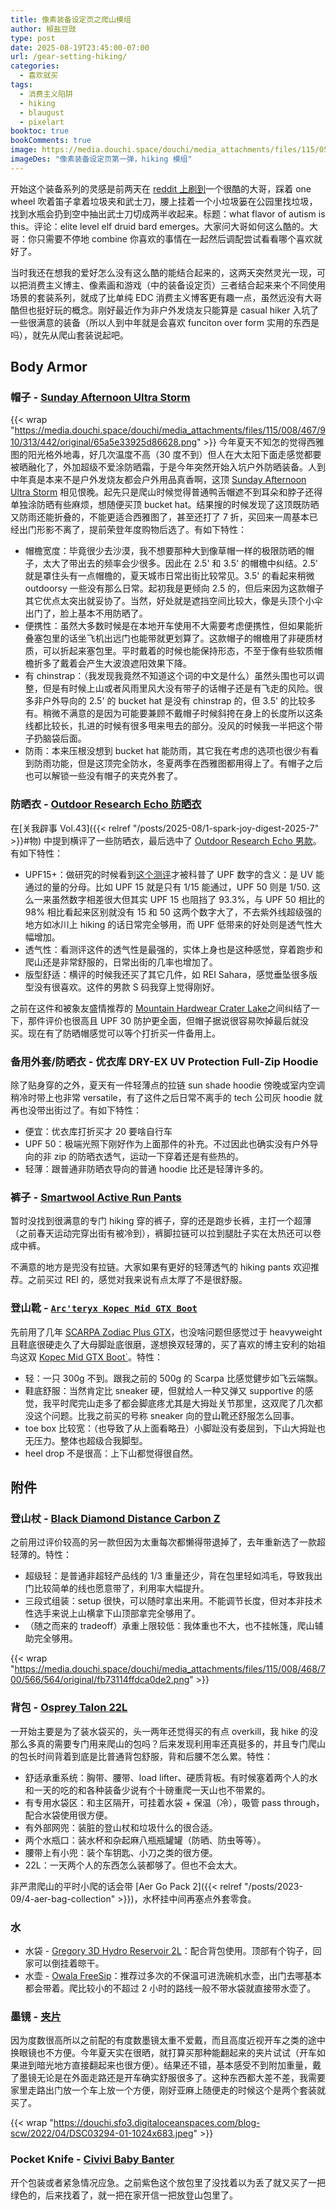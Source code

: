 ```yaml
---
title: 像素装备设定页之爬山模组
author: 椒盐豆豉
type: post
date: 2025-08-19T23:45:00-07:00
url: /gear-setting-hiking/
categories:
  - 喜欢就买
tags:
  - 消费主义陷阱
  - hiking
  - blaugust
  - pixelart
booktoc: true
bookComments: true
image: https://media.douchi.space/douchi/media_attachments/files/115/059/762/659/017/568/original/8c903225e8bc7562.png
imageDes: "像素装备设定页第一弹，hiking 模组"
---
```


开始这个装备系列的灵感是前两天在 [reddit 上刷到](https://www.reddit.com/r/TheRandomest/s/vuvlVtdgsU)一个很酷的大哥，踩着 one wheel 吹着笛子拿着垃圾夹和武士刀，腰上挂着一个小垃圾篓在公园里找垃圾，找到水瓶会扔到空中抽出武士刀切成两半收起来。标题：what flavor of autism is this。评论：elite level elf druid bard emerges。大家问大哥如何这么酷的。大哥：你只需要不停地 combine 你喜欢的事情在一起然后调配尝试看看哪个喜欢就好了。

当时我还在想我的爱好怎么没有这么酷的能结合起来的，这两天突然灵光一现，可以把消费主义博主、像素画和游戏（中的装备设定页）三者结合起来来个不同使用场景的套装系列，就成了比单纯 EDC 消费主义博客更有趣一点，虽然远没有大哥酷但也挺好玩的概念。刚好最近作为非户外发烧友只能算是 casual hiker 入坑了一些很满意的装备（所以人到中年就是会喜欢 funciton over form 实用的东西是吗），就先从爬山套装说起吧。

<!--more-->


## Body Armor
### 帽子 - [Sunday Afternoon Ultra Storm](https://amzn.to/41JLFxl)
{{< wrap "https://media.douchi.space/douchi/media_attachments/files/115/008/467/910/313/442/original/65a5e33925d86628.png" >}}
今年夏天不知怎的觉得西雅图的阳光格外地毒，好几次温度不高（30 度不到）但人在大太阳下面走感觉都要被晒融化了，外加超级不爱涂防晒霜，于是今年突然开始入坑户外防晒装备。人到中年真是本来不是户外发烧友都会户外用品真香啊，这顶 [Sunday Afternoon Ultra Storm](https://amzn.to/41JLFxl) 相见恨晚。起先只是爬山时候觉得普通鸭舌帽遮不到耳朵和脖子还得单独涂防晒有些麻烦，想随便买顶 bucket hat。结果搜的时候发现了这顶既防晒又防雨还能折叠的，不能更适合西雅图了，甚至还打了 7 折，买回来一周基本已经出门形影不离了，提前荣登年度购物后选了。有如下特性：
- 帽檐宽度：毕竟很少去沙漠，我不想要那种大到像草帽一样的极限防晒的帽子，太大了带出去的频率会少很多。因此在 2.5' 和 3.5' 的帽檐中纠结。2.5' 就是罩住头有一点帽檐的，夏天城市日常出街比较常见。3.5' 的看起来稍微 outdoorsy 一些没有那么日常。起初我是更倾向 2.5 的，但后来因为这款帽子其它优点太突出就妥协了。当然，好处就是遮挡空间比较大，像是头顶个小伞出门了，脸上基本不用防晒了。
- 便携性：虽然大多数时候是在本地开车使用不大需要考虑便携性，但如果能折叠塞包里的话坐飞机出远门也能带就更划算了。这款帽子的帽檐用了非硬质材质，可以折起来塞包里。平时戴着的时候也能保持形态，不至于像有些软质帽檐折多了戴着会产生大波浪遮阳效果下降。
- 有 chinstrap：（我发现我竟然不知道这个词的中文是什么）虽然头围也可以调整，但是有时候上山或者风雨里风大没有带子的话帽子还是有飞走的风险。很多非户外导向的 2.5' 的 bucket hat 是没有 chinstrap 的，但 3.5' 的比较多有。稍微不满意的是因为可能要兼顾不戴帽子时候斜挎在身上的长度所以这条线都比较长，扎进的时候有很多甩来甩去的部分。没风的时候我一半把这个带子扔脑袋后面。
- 防雨：本来压根没想到 bucket hat 能防雨，其它我在考虑的选项也很少有看到防雨功能，但是这顶完全防水，冬夏两季在西雅图都用得上了。有帽子之后也可以解锁一些没有帽子的夹克外套了。

### 防晒衣 - [Outdoor Research Echo 防晒衣](https://amzn.to/46yXSbu)
在[关我辟事 Vol.43]({{< relref "/posts/2025-08/1-spark-joy-digest-2025-7" >}}#物) 中提到横评了一些防晒衣，最后选中了 [Outdoor Research Echo 男款](https://amzn.to/46yXSbu)。有如下特性：
- UPF15+：做研究的时候看到[这个测评](https://www.adventurealan.com/best-sun-hoodies-hiking/?utm_source=blog.douchi.space)才被科普了 UPF 数字的含义：是 UV 能通过的量的分母。比如 UPF 15 就是只有 1/15 能通过，UPF 50 则是 1/50. 这么一来虽然数字相差很大但其实 UPF 15 也阻挡了 93.3%，与 UPF 50 相比的 98% 相比看起来区别就没有 15 和 50 这两个数字大了，不去紫外线超级强的地方如冰川上 hiking 的话日常完全够用，而 UPF 低带来的好处则是透气性大幅增加。
- 透气性：看测评这件的透气性是最强的，实体上身也是这种感觉，穿着跑步和爬山还是非常舒服的，日常出街的几率也增加了。
- 版型舒适：横评的时候我还买了其它几件，如 REI Sahara，感觉垂坠很多版型没有很喜欢。这件的男款 S 码我穿上觉得刚好。

之前在这件和被象友盛情推荐的 [Mountain Hardwear Crater Lake](https://amzn.to/3IzGfyc)之间纠结了一下，那件评价也很高且 UPF 30 防护更全面，但帽子据说很容易吹掉最后就没买。现在有了防晒帽感觉可以等个打折买一件备用上。

### 备用外套/防晒衣 - 优衣库 DRY-EX UV Protection Full-Zip Hoodie
除了贴身穿的之外，夏天有一件轻薄点的拉链 sun shade hoodie 傍晚或室内空调稍冷时带上也非常 versatile，有了这件之后日常不离手的 tech 公司灰 hoodie 就再也没带出街过了。有如下特性：
- 便宜：优衣库打折买才 20 要啥自行车
- UPF 50：极端光照下刚好作为上面那件的补充。不过因此也确实没有户外导向的非 zip 的防晒衣透气，运动一下穿着还是有些热的。
- 轻薄：跟普通非防晒衣导向的普通 hoodie 比还是轻薄许多的。

### 裤子 - [Smartwool Active Run Pants](https://amzn.to/4fM0XYg)
暂时没找到很满意的专门 hiking 穿的裤子，穿的还是跑步长裤，主打一个超薄（之前春天运动完穿出街有被冷到），裤脚拉链可以拉到腿肚子实在太热还可以卷成中裤。

不满意的地方是兜没有拉链。大家如果有更好的轻薄透气的 hiking pants 欢迎推荐。之前买过 REI 的，感觉对我来说有点太厚了不是很舒服。

### 登山靴 - [`Arc'teryx Kopec Mid GTX Boot`](https://amzn.to/43TzH5O)
先前用了几年 [SCARPA Zodiac Plus GTX](https://amzn.to/4lviHs3)，也没啥问题但感觉过于 heavyweight 且鞋底很硬走久了大母脚趾底很磨，遂想换双轻薄的，买了喜欢的博主安利的始祖鸟这双 [Kopec Mid GTX Boot`](https://amzn.to/43TzH5O)。特性：
- 轻：一只 300g 不到。跟我之前的 500g 的 Scarpa 比感觉健步如飞云端飘。
- 鞋底舒服：当然肯定比 sneaker 硬，但就给人一种又弹又 supportive 的感觉，我平时爬完山走多了都会脚底疼尤其是大拇趾关节那里，这双爬了几次都没这个问题。比我之前买的号称 sneaker 向的登山靴还舒服怎么回事。
- toe box 比较宽：（也导致了从上面看略丑）小脚趾没有委屈到，下山大拇趾也无压力。整体也超级合我脚型。
- heel drop 不是很高：上下山都觉得很自然。


## 附件
### 登山杖 - [Black Diamond Distance Carbon Z](https://amzn.to/4gVgLIe)
之前用过评价较高的另一款但因为太重每次都懒得带退掉了，去年重新选了一款超轻薄的。特性：
- 超级轻：是普通非超轻产品线的 1/3 重量还少，背在包里轻如鸿毛，导致我出门比较简单的线也愿意带了，利用率大幅提升。
- 三段式组装：setup 很快，可以随时拿出来用。不能调节长度，但对本非技术性选手来说上山横拿下山顶部拿完全够用了。
- （随之而来的 tradeoff）承重上限较低：我体重也不大，也不挂帐篷，爬山辅助完全够用。

{{< wrap "https://media.douchi.space/douchi/media_attachments/files/115/008/468/700/566/564/original/fb73114ffdca0de2.png" >}}
### 背包 - [Osprey Talon 22L](https://amzn.to/4ly1dLC)
一开始主要是为了装水袋买的，头一两年还觉得买的有点 overkill，我 hike 的没那么多真的需要专门用来爬山的包吗？后来发现利用率还真挺多的，并且专门爬山的包长时间背着到底是比普通背包舒服，背和后腰不怎么累。特性：
- 舒适承重系统：胸带、腰带、load lifter、硬质背板。有时候塞着两个人的水和一天的吃的和各种装备少说有个十磅重爬一天山也不带累的。
- 有专用水袋区：和主区隔开，可挂着水袋 + 保温（冷），吸管 pass through，配合水袋使用很方便。
- 有外部网兜：装脏的登山杖和垃圾什么的很合适。
- 两个水瓶口：装水杯和杂起麻八瓶瓶罐罐（防晒、防虫等等）。
- 腰带上有小兜：装个车钥匙、小刀之类的很方便。
- 22L：一天两个人的东西怎么装都够了。但也不会太大。

非严肃爬山的平时小爬的话会带 [Aer Go Pack 2]({{< relref "/posts/2023-09/4-aer-bag-collection" >}})，水杯挂中间再塞点外套零食。

### 水
- 水袋 - [Gregory 3D Hydro Reservoir 2L](https://amzn.to/4mmoyBc)：配合背包使用。顶部有个钩子，回家可以倒挂着晾干。
- 水壶 - [Owala FreeSip]((https://amzn.to/477opdH))：推荐过多次的不保温可进洗碗机水壶，出门去哪基本都会带着。爬比较小的不超过 2 小时的路线一般不带水袋就直接带水壶了。

### 墨镜 - [夹片](https://amzn.to/4foLxZY) 
因为度数很高所以之前配的有度数墨镜太重不爱戴，而且高度近视开车之类的途中换眼镜也不方便。今年夏天实在很晒，就打算买那种能翻起来的夹片试试（开车如果进到暗光地方直接翻起来也很方便）。结果还不错，基本感受不到附加重量，戴了墨镜无论是在外面走路还是开车确实舒服很多了。这种东西都大差不差，我需要家里走路出门放一个车上放一个方便，刚好亚麻上随便走的时候这个是两个套装就买了。


{{< wrap "https://douchi.sfo3.digitaloceanspaces.com/blog-scw/2022/04/DSC03294-01-1024x683.jpeg" >}}
### Pocket Knife - [Civivi Baby Banter](https://amzn.to/3qZmZyI)
开个包装或者紧急情况应急。之前紫色这个放包里了没找着以为丢了就又买了一把绿色的，后来找着了，就一把在家开信一把放登山包里了。

